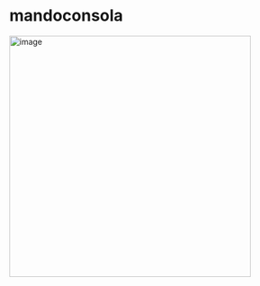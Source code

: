 # mandoconsola
<img width="429" alt="image" src="https://user-images.githubusercontent.com/114058678/192969571-c1eb79f6-6fe9-4358-8c88-8b79651b4b6d.png">
